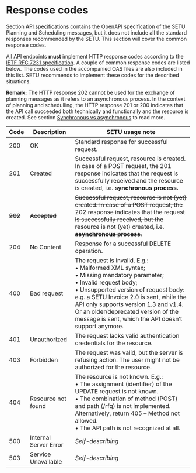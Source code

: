 # Response codes
Section [API specifications](../planning/api/oas.mdx) contains the OpenAPI specification of the SETU Planning and Scheduling messages, but it does not include all the standard responses recommended by the SETU. This section will cover the common response codes.

All API endpoints **must** implement HTTP response codes according to the [IETF RFC 7231 specification](https://tools.ietf.org/html/rfc7231). A couple of common response codes are listed below. The codes used in the accompanied OAS files are also included in this list. SETU recommends to implement these codes for the described situations.

**Remark:** The HTTP response 202 cannot be used for the exchange of planning messages as it refers to an asynchronous process. In the context of planning and schedulling, the HTTP response 201 or 200 indicates that the API call succeeded both technically and functionally and the resource is created. See section [Synchronous vs asynchronous](synchronous.md) to read more.

| Code    | Description           | SETU usage note                                                                                                                                                                                                                                                                                                                                      |
| ------- | --------------------- | ---------------------------------------------------------------------------------------------------------------------------------------------------------------------------------------------------------------------------------------------------------------------------------------------------------------------------------------------------- |
| 200     | OK                    | Standard response for successful request.                                                                                                                                                                                                                                                                                                            |
| 201     | Created               | Successful request, resource is created. In case of a POST request, the 201 response indicates that the request is successfully received and the resource is created, i.e. **synchronous process.**                                                                                                                                                  |
| ~~202~~ | ~~Accepted~~          | ~~Successful request, resource is not (yet) created. In case of a POST request, the 202 response indicates that the request is successfully received, but the resource is not (yet) created, i.e. **asynchronous process.**~~                                                                                                                        |
| 204     | No Content            | Response for a successful DELETE operation.                                                                                                                                                                                                                                                                                                          |
| 400     | Bad request           | The request is invalid. E.g.:<br/>• Malformed XML syntax;<br/>• Missing mandatory parameter;<br/>• Invalid request body;<br/>• Unsupported version of request body: e.g. a SETU Invoice 2.0 is sent, while the API only supports version 1.3 and v1.4. Or an older/deprecated version of the message is sent, which the API doesn’t support anymore. |
| 401     | Unauthorized          | The request lacks valid authentication credentials for the resource.                                                                                                                                                                                                                                                                                 |
| 403     | Forbidden             | The request was valid, but the server is refusing action. The user might not be authorized for the resource.                                                                                                                                                                                                                                         |
| 404     | Resource not found    | The resource is not known. E.g.:<br/>• The assignment (identifier) of the UPDATE request is not known.<br/>• The combination of method (POST) and path (/rfq) is not implemented. Alternatively, return 405 – Method not allowed.<br/>• The API path is not recognized at all.                                                                       |
| 500     | Internal Server Error | _Self-describing_                                                                                                                                                                                                                                                                                                                                    |
| 503     | Service Unavailable   | _Self-describing_                                                                                                                                                                                                                                                                                                                                    |
